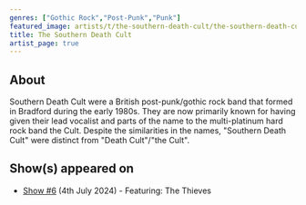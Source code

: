 ```yaml
---
genres: ["Gothic Rock","Post-Punk","Punk"]
featured_image: artists/t/the-southern-death-cult/the-southern-death-cult.jpg
title: The Southern Death Cult
artist_page: true
---
```

## About

Southern Death Cult were a British post-punk/gothic rock band that formed in Bradford during the early 1980s. They are now primarily known for having given their lead vocalist and parts of the name to the multi-platinum hard rock band the Cult. Despite the similarities in the names, "Southern Death Cult" were distinct from "Death Cult"/"the Cult".

## Show(s) appeared on

- [Show #6](/shows/featuring-the-thieves/) (4th July 2024) - Featuring: The Thieves


